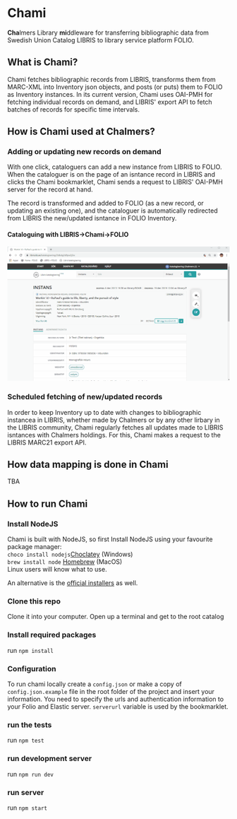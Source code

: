 # Chami

**Cha**lmers Library **mi**ddleware for transferring bibliographic data from Swedish Union Catalog LIBRIS to library service platform FOLIO.

## What is Chami?

Chami fetches bibliographic records from LIBRIS, transforms them from MARC-XML into Inventory json objects, and posts (or puts) them to FOLIO as Inventory instances. In its current version, Chami uses OAI-PMH for fetching individual records on demand, and LIBRIS' export API to fetch batches of records for specific time intervals.

## How is Chami used at Chalmers?

### Adding or updating new records on demand

With one click, cataloguers can add a new instance from LIBRIS to FOLIO. When the cataloguer is on the page of an isntance record in LIBRIS and clicks the Chami bookmarklet, Chami sends a request to LIBRIS' OAI-PMH server for the record at hand.

The record is transformed and added to FOLIO (as a new record, or updating an existing one), and the cataloguer is automatically redirected from LIBRIS the new/updated isntance in FOLIO Inventory.

#### Cataloguing with LIBRIS->Chami->FOLIO

![alt text](/pictures/chami_workflow_no_url.gif)

### Scheduled fetching of new/updated records

In order to keep Inventory up to date with changes to bibliographic instancea in LIBRIS, whether made by Chalmers or by any other lirbary in the LIBRIS community, Chami regularly fetches all updates made to LIBRIS isntances with Chalmers holdings. For this, Chami makes a request to the LIBRIS MARC21 export API.

## How data mapping is done in Chami

TBA

## How to run Chami

### Install NodeJS

Chami is built with NodeJS, so first Install NodeJS using your favourite package manager:  
`choco install nodejs`[Choclatey](https://chocolatey.org/) (Windows)  
`brew install node` [Homebrew](https://brew.sh) (MacOS)  
Linux users will know what to use.

An alternative is the [official installers](https://nodejs.org/en/download/) as well.

### Clone this repo

Clone it into your computer. Open up a terminal and get to the root catalog

### Install required packages

run `npm install`

### Configuration

To run chami locally create a `config.json` or make a copy of `config.json.example` file in the root folder of the project and insert your information. You need to specify the urls and authentication information to your Folio and Elastic server. `serverurl` variable is used by the bookmarklet.

### run the tests

run `npm test`

### run development server

run `npm run dev`

### run server

run `npm start`
